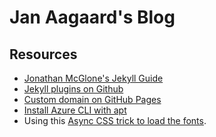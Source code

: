 # Jan Aagaard's Blog

## Resources

- [Jonathan McGlone's Jekyll Guide](http://jmcglone.com/guides/github-pages/)
- [Jekyll plugins on Github](https://help.github.com/en/articles/configuring-jekyll-plugins)
- [Custom domain on GitHub Pages](https://help.github.com/en/articles/using-a-custom-domain-with-github-pages)
- [Install Azure CLI with apt](https://docs.microsoft.com/en-us/cli/azure/install-azure-cli-apt?view=azure-cli-latest)
- Using this [Async CSS trick to load the fonts](https://csswizardry.com/2020/05/the-fastest-google-fonts/#async-css).
